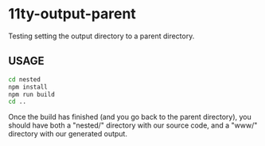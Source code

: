 # 11ty-output-parent

Testing setting the output directory to a parent directory.

## USAGE

```sh
cd nested
npm install
npm run build
cd ..
```

Once the build has finished (and you go back to the parent directory), you should have both a "nested/" directory with our source code, and a "www/" directory with our generated output.
